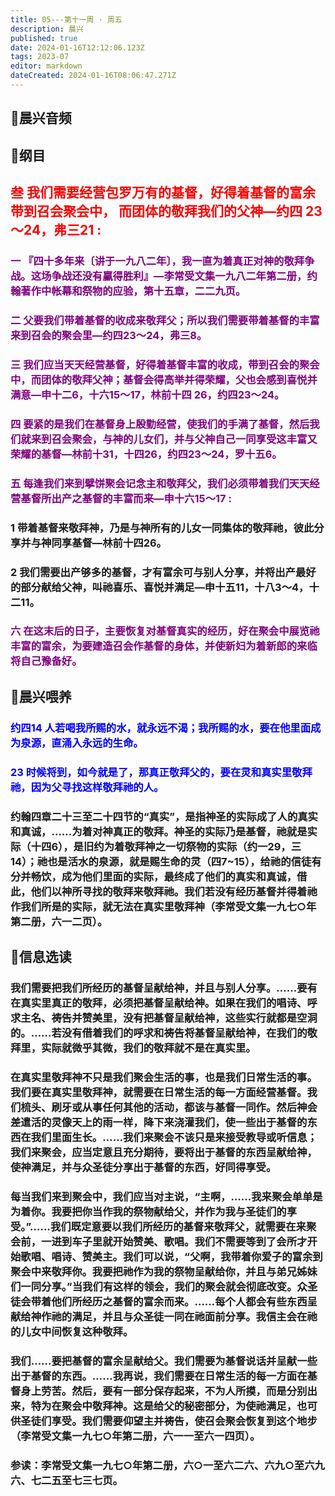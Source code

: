 ```yaml
---
title: 05---第十一周 · 周五
description: 晨兴
published: true
date: 2024-01-16T12:12:06.123Z
tags: 2023-07
editor: markdown
dateCreated: 2024-01-16T08:06:47.271Z
---
```


## 🎵晨兴音频

## 📖纲目

## <font color=red>叁 我们需要经营包罗万有的基督，好得着基督的富余带到召会聚会中， 而团体的敬拜我们的父神—约四 23～24，弗三21 :</font>

### <font color=purple>一 『四十多年来〔讲于一九八二年〕，我一直为着真正对神的敬拜争战。这场争战还没有臝得胜利』—李常受文集一九八二年第二册，约翰著作中帐幕和祭物的应验，第十五章，二二九页。</font>

### <font color=purple>二 父要我们带着基督的收成来敬拜父；所以我们需要带着基督的丰富来到召会的聚会里—约四23～24，弗三8。</font>

### <font color=purple>三 我们应当天天经营基督，好得着基督丰富的收成，带到召会的聚会中，而团体的敬拜父神；基督会得高举并得荣耀，父也会感到喜悦并满意—申十二6，十六15～17，林前十四 26，约四23～24。</font>

### <font color=purple>四 要紧的是我们在基督身上殷勤经营，使我们的手满了基督，然后我们就来到召会聚会，与神的儿女们，并与父神自己一同享受这丰富又荣耀的基督—林前十31，十四26，约四23～24，罗十五6。</font>

### <font color=purple>五 每逢我们来到擘饼聚会记念主和敬拜父，我们必须带着我们天天经营基督所出产之基督的丰富而来—申十六15～17 :</font>

### 1 带着基督来敬拜神，乃是与神所有的儿女一同集体的敬拜祂，彼此分享并与神同享基督—林前十四26。

### 2 我们需要出产够多的基督，才有富余可与别人分享，并将出产最好的部分献给父神，叫祂喜乐、喜悦并满足—申十五11，十八3～4，十二11。

### <font color=purple>六 在这末后的日子，主要恢复对基督真实的经历，好在聚会中展览祂丰富的富余，为要建造召会作基督的身体，并使新妇为着新郎的来临将自己豫备好。</font>

## 📖晨兴喂养

### <font color=blue>约四14    人若喝我所赐的水，就永远不渴；我所赐的水，要在他里面成为泉源，直涌入永远的生命。</font>

### <font color=blue>23    时候将到，如今就是了，那真正敬拜父的，要在灵和真实里敬拜祂，因为父寻找这样敬拜祂的人。</font>

### 约翰四章二十三至二十四节的“真实”，是指神圣的实际成了人的真实和真诚，……为着对神真正的敬拜。神圣的实际乃是基督，祂就是实际（十四6），是旧约为着敬拜神之一切祭物的实际（约一29，三14）；祂也是活水的泉源，就是赐生命的灵（四7~15），给祂的信徒有分并畅饮，成为他们里面的实际，最终成了他们的真实和真诚，借此，他们以神所寻找的敬拜来敬拜祂。我们若没有经历基督并得着祂作我们所是的实际，就无法在真实里敬拜神（李常受文集一九七○年第二册，六一二页）。

## 📖信息选读

### 我们需要把我们所经历的基督呈献给神，并且与别人分享。……要有在真实里真正的敬拜，必须把基督呈献给神。如果在我们的唱诗、呼求主名、祷告并赞美里，没有把基督呈献给神，这些实行就都是空洞的。……若没有借着我们的呼求和祷告将基督呈献给神，在我们的敬拜里，实际就微乎其微，我们的敬拜就不是在真实里。

### 在真实里敬拜神不只是我们聚会生活的事，也是我们日常生活的事。我们要在真实里敬拜神，就需要在日常生活的每一方面经营基督。我们梳头、刷牙或从事任何其他的活动，都该与基督一同作。然后神会差遣活的灵像天上的雨一样，降下来浇灌我们，使一些出于基督的东西在我们里面生长。……我们来聚会不该只是来接受教导或听信息；我们来聚会，应当定意且充分期待，要将出于基督的东西呈献给神，使神满足，并与众圣徒分享出于基督的东西，好同得享受。

### 每当我们来到聚会中，我们应当对主说，“主啊，……我来聚会单单是为着你。我要把你当作我的祭物献给父，并作为我与圣徒们的享受。”……我们既定意要以我们所经历的基督来敬拜父，就需要在来聚会前，一进到车子里就开始赞美、歌唱。我们不需要等到了会所才开始歌唱、唱诗、赞美主。我们可以说，“父啊，我带着你爱子的富余到聚会中来敬拜你。我要把祂作为我的祭物呈献给你，并且与弟兄姊妹们一同分享。”当我们有这样的领会，我们的聚会就会彻底改变。众圣徒会带着他们所经历之基督的富余而来。……每个人都会有些东西呈献给神作祂的满足，并且与众圣徒一同在祂面前分享。我信主会在祂的儿女中间恢复这种敬拜。

### 我们……要把基督的富余呈献给父。我们需要为基督说话并呈献一些出于基督的东西。……我再说，我们需要在日常生活的每一方面在基督身上劳苦。然后，要有一部分保存起来，不为人所摸，而是分别出来，特为在聚会中敬拜神。这是给父的秘密部分，为使祂满足，也可供圣徒们享受。我们需要仰望主并祷告，使召会聚会恢复到这个地步（李常受文集一九七○年第二册，六一一至六一四页）。

### 参读：李常受文集一九七○年第二册，六○一至六二六、六九○至六九六、七二五至七三七页。
<!-- Google tag (gtag.js) -->
<script async src="https://www.googletagmanager.com/gtag/js?id=G-1P8709Z16T"></script>
<script>
  window.dataLayer = window.dataLayer || [];
  function gtag(){dataLayer.push(arguments);}
  gtag('js', new Date());

  gtag('config', 'G-1P8709Z16T');
</script>